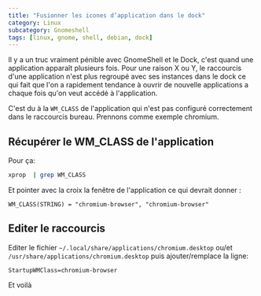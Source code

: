 ```yaml
---
title: "Fusionner les icones d’application dans le dock"
category: Linux
subcategory: Gnomeshell
tags: [linux, gnome, shell, debian, dock]
---
```

Il y a un truc vraiment pénible avec GnomeShell et le Dock, c'est quand une application apparaît plusieurs fois. Pour
une raison X ou Y, le raccourcis d'une application n'est plus regroupé avec ses instances dans le dock ce qui fait
que l'on a rapidement tendance à ouvrir de nouvelle applications a chaque fois qu'on veut accédé à l'application.

C'est du à la `WM_CLASS` de l'application qui n'est pas configuré correctement dans le raccourcis bureau. Prennons
comme exemple chromium.

## Récupérer le WM_CLASS de l'application

Pour ça:

``` bash
xprop  | grep WM_CLASS
```

Et pointer avec la croix la fenêtre de l'application ce qui devrait donner :

```
WM_CLASS(STRING) = "chromium-browser", "chromium-browser"
```

## Editer le raccourcis

Editer le fichier `~/.local/share/applications/chromium.desktop` ou/et `/usr/share/applications/chromium.desktop` puis
ajouter/remplace la ligne:

```
StartupWMClass=chromium-browser
```

Et voilà
